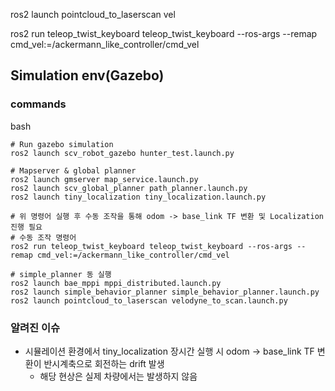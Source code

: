 
ros2 launch pointcloud_to_laserscan vel

ros2 run teleop_twist_keyboard teleop_twist_keyboard --ros-args --remap cmd_vel:=/ackermann_like_controller/cmd_vel

## Simulation env(Gazebo)

### commands

bash
```
# Run gazebo simulation
ros2 launch scv_robot_gazebo hunter_test.launch.py

# Mapserver & global planner
ros2 launch gmserver map_service.launch.py
ros2 launch scv_global_planner path_planner.launch.py
ros2 launch tiny_localization tiny_localization.launch.py

# 위 명령어 실행 후 수동 조작을 통해 odom -> base_link TF 변환 및 Localization 진행 필요
# 수동 조작 명령어
ros2 run teleop_twist_keyboard teleop_twist_keyboard --ros-args --remap cmd_vel:=/ackermann_like_controller/cmd_vel

# simple_planner 동 실행
ros2 launch bae_mppi mppi_distributed.launch.py
ros2 launch simple_behavior_planner simple_behavior_planner.launch.py
ros2 launch pointcloud_to_laserscan velodyne_to_scan.launch.py
```

### 알려진 이슈

- 시뮬레이션 환경에서 tiny_localization 장시간 실행 시 odom -> base_link TF 변환이 반시계축으로 회전하는 drift 발생
    - 해당 현상은 실제 차량에서는 발생하지 않음